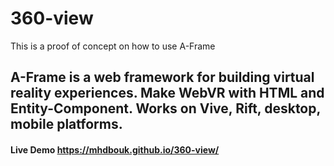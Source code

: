 # 360-view
This is a proof of concept on how to use A-Frame

## A-Frame is a web framework for building virtual reality experiences. Make WebVR with HTML and Entity-Component. Works on Vive, Rift, desktop, mobile platforms.

#### Live Demo https://mhdbouk.github.io/360-view/
